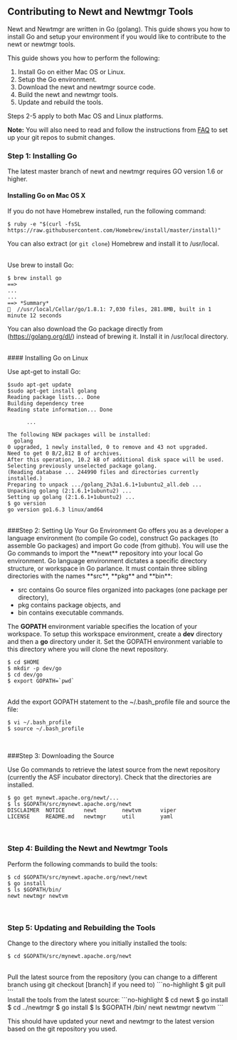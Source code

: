 ## Contributing to Newt and Newtmgr Tools
Newt and Newtmgr are written in Go (golang). This guide shows you how to install Go and setup your environment if
you would like to contribute to the newt or newtmgr tools.

This guide shows you how to perform the following:

1. Install Go on either Mac OS or Linux.
2. Setup the Go environment.
3. Download the newt and newtmgr source code.
4. Build the newt and newtmgr tools.
5. Update and rebuild the tools. 

Steps 2-5 apply to both Mac OS and Linux platforms.

**Note:** You will also need to read and follow the instructions from [FAQ](/faq/answers/) to set up your git repos to submit changes.


### Step 1: Installing Go 
The latest master branch of newt and newtmgr requires GO version 1.6 or higher.
<br>
#### Installing Go on Mac OS X

If you do not have Homebrew installed, run the following command:

```no-highlight
$ ruby -e "$(curl -fsSL https://raw.githubusercontent.com/Homebrew/install/master/install)"
```
You can also extract (or `git clone`) Homebrew and install it to /usr/local.

<br>
Use brew to install Go:
     
```no-highlight
$ brew install go
==> 
...
... 
==> *Summary*
🍺  //usr/local/Cellar/go/1.8.1: 7,030 files, 281.8MB, built in 1 minute 12 seconds
```
You can also download the Go package directly from (https://golang.org/dl/) instead of brewing it. Install it in /usr/local directory.

<br>
#### Installing Go on Linux

Use apt-get to install Go: 
```no-highlight
$sudo apt-get update
$sudo apt-get install golang 
Reading package lists... Done
Building dependency tree       
Reading state information... Done

      ...

The following NEW packages will be installed:
  golang
0 upgraded, 1 newly installed, 0 to remove and 43 not upgraded.
Need to get 0 B/2,812 B of archives.
After this operation, 10.2 kB of additional disk space will be used.
Selecting previously unselected package golang.
(Reading database ... 244990 files and directories currently installed.)
Preparing to unpack .../golang_2%3a1.6.1+1ubuntu2_all.deb ...
Unpacking golang (2:1.6.1+1ubuntu2) ...
Setting up golang (2:1.6.1+1ubuntu2) ...
$ go version
go version go1.6.3 linux/amd64
```
<br>
###Step 2: Setting Up Your Go Environment 
Go offers you as a developer a language environment (to compile Go code), construct Go packages (to assemble Go packages) and import Go code (from github).  You will use the Go commands to import the **newt** repository into your local Go environment.  Go language environment dictates a specific directory structure, or workspace in Go parlance. It must contain three sibling directories with the names **src**, **pkg** and **bin**: 

* src contains Go source files organized into packages (one package per directory),
* pkg contains package objects, and
* bin contains executable commands.

The **GOPATH** environment variable specifies the location of your workspace. To setup this workspace environment, create a **dev** directory and then a **go** directory under it. Set the GOPATH environment variable to this directory where you will clone the newt repository.
    
```no-highlight
$ cd $HOME
$ mkdir -p dev/go  
$ cd dev/go
$ export GOPATH=`pwd`
```
<br>
Add the export GOPATH statement to the ~/.bash_profile file and source the file:

```no-highlight
$ vi ~/.bash_profile
$ source ~/.bash_profile
```

<br>


###Step 3: Downloading the Source

Use Go commands to retrieve the latest source from the newt repository (currently the ASF incubator directory). Check that the directories are installed.

```no-highlight
$ go get mynewt.apache.org/newt/...
$ ls $GOPATH/src/mynewt.apache.org/newt
DISCLAIMER	NOTICE		newt		newtvm      viper
LICENSE		README.md	newtmgr		util        yaml
```

<br>

### Step 4: Building the Newt and Newtmgr Tools
Perform the following commands to build the tools:
```no-highlight
$ cd $GOPATH/src/mynewt.apache.org/newt/newt
$ go install
$ ls $GOPATH/bin/
newt newtmgr newtvm
```

<br>

### Step 5: Updating and Rebuilding the Tools
Change to the directory where you initially installed the tools: 

```no-highlight
$ cd $GOPATH/src/mynewt.apache.org/newt
```
<br>
Pull the latest source from the repository (you can change to a different branch using git checkout [branch] if you need to)
```no-highlight
$ git pull
```
<br>
Install the tools from the latest source:
```no-highlight
$ cd newt
$ go install
$ cd ../newtmgr
$ go install
$ ls $GOPATH /bin/
newt newtmgr newtvm
```

This should have updated your newt and newtmgr to the latest version based on the git repository you used.

